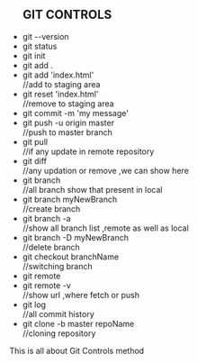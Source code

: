 
<ul>
<h2>GIT CONTROLS</h2>

<li>git --version</li>
<li>git status</li>
<li>git init</li>
<li>git add .</li>
<li>git add 'index.html'</li>//add to staging area
<li>git reset 'index.html'</li>//remove to staging area

<li>git commit -m 'my  message'</li>
<li>git push -u origin master</li>//push to master branch


<li>git pull</li>//if any update in remote repository

<li> git diff</li>//any updation or remove ,we can show here
<li> git branch</li> //all branch show that present in local
<li> git branch myNewBranch</li>//create branch
<li> git branch -a</li> //show all branch list ,remote as well as local
<li> git branch -D myNewBranch</li> //delete branch

<li>git checkout branchName </li>//switching branch

<li>git remote </li> 
<li>git remote -v </li> //show url ,where fetch or push

<li>git log</li>//all commit history
<li>git clone -b master repoName</li>//cloning repository


</ul>


This is all about Git Controls method
